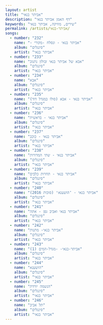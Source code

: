 ```yaml
---
layout: artist
title: "אביתר בנאי"
description: "דף האמן אביתר בנאי"
keywords: "שירים, מוזיקה, אביתר בנאי"
permalink: /artists/אביתר-בנאי/
songs:
  - number: "232"
    name: "- אביתר בנאי - ונסלח -מקורי"
    album: "סינגלים"
    artist: "אביתר בנאי"
  - number: "233"
    name: "אבא של אביתר בנאי זבולון נתנוב"
    album: "סינגלים"
    artist: "אביתר בנאי"
  - number: "234"
    name: "אבא"
    album: "סינגלים"
    artist: "אביתר בנאי"
  - number: "235"
    name: "אביתר בנאי - אבא (סולו במגדל דוד)"
    album: "סינגלים"
    artist: "אביתר בנאי"
  - number: "236"
    name: "אביתר בנאי - בראשית"
    album: "סינגלים"
    artist: "אביתר בנאי"
  - number: "237"
    name: "אביתר בנאי - כוכב"
    album: "סינגלים"
    artist: "אביתר בנאי"
  - number: "238"
    name: "אביתר בנאי - שתי המדורות"
    album: "סינגלים"
    artist: "אביתר בנאי"
  - number: "239"
    name: "אביתר בנאי - תחרות כלבים"
    album: "סינגלים"
    artist: "אביתר בנאי"
  - number: "240"
    name: "אביתר בנאי - ❜הושענא❛ (סוכות 2016)"
    album: "סינגלים"
    artist: "אביתר בנאי"
  - number: "241"
    name: "אביתר בנאי ואביב גפן - אתה"
    album: "סינגלים"
    artist: "אביתר בנאי"
  - number: "242"
    name: "אביתר בנאי- מתנות"
    album: "סינגלים"
    artist: "אביתר בנאי"
  - number: "243"
    name: "אביתר-בנאי- -מגדל-המים (1)"
    album: "סינגלים"
    artist: "אביתר בנאי"
  - number: "244"
    name: "הושענא"
    album: "סינגלים"
    artist: "אביתר בנאי"
  - number: "245"
    name: "הנשמה יורדת"
    album: "סינגלים"
    artist: "אביתר בנאי"
  - number: "246"
    name: "תל אביב"
    album: "סינגלים"
    artist: "אביתר בנאי"
---
```

